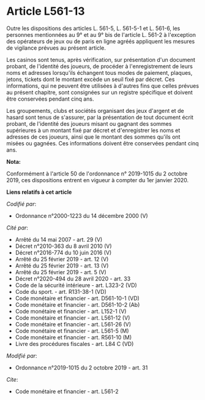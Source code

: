 # Article L561-13

Outre les dispositions des articles L. 561-5, L. 561-5-1 et L. 561-6, les personnes mentionnées au 9° et au 9° bis de
l'article L. 561-2 à l'exception des opérateurs de jeux ou de paris en ligne agréés appliquent les mesures de vigilance
prévues au présent article.

Les casinos sont tenus, après vérification, sur présentation d'un document probant, de l'identité des joueurs, de procéder à
l'enregistrement de leurs noms et adresses lorsqu'ils échangent tous modes de paiement, plaques, jetons, tickets dont le
montant excède un seuil fixé par décret. Ces informations, qui ne peuvent être utilisées à d'autres fins que celles prévues
au présent chapitre, sont consignées sur un registre spécifique et doivent être conservées pendant cinq ans.

Les groupements, clubs et sociétés organisant des jeux d'argent et de hasard sont tenus de s'assurer, par la présentation de
tout document écrit probant, de l'identité des joueurs misant ou gagnant des sommes supérieures à un montant fixé par décret
et d'enregistrer les noms et adresses de ces joueurs, ainsi que le montant des sommes qu'ils ont misées ou gagnées. Ces
informations doivent être conservées pendant cinq ans.

**Nota:**

Conformément à l'article 50 de l'ordonnance n° 2019-1015 du 2 octobre 2019, ces dispositions entrent en vigueur à compter du
1er janvier 2020.

**Liens relatifs à cet article**

_Codifié par_:

  - Ordonnance n°2000-1223 du 14 décembre 2000 (V)

_Cité par_:

  - Arrêté du 14 mai 2007 - art. 29 (V)
  - Décret n°2010-363 du 8 avril 2010 (V)
  - Décret n°2016-774 du 10 juin 2016 (V)
  - Arrêté du 25 février 2019 - art. 12 (V)
  - Arrêté du 25 février 2019 - art. 13 (V)
  - Arrêté du 25 février 2019 - art. 5 (V)
  - Décret n°2020-494 du 28 avril 2020 - art. 33
  - Code de la sécurité intérieure - art. L323-2 (VD)
  - Code du sport. - art. R131-38-1 (VD)
  - Code monétaire et financier - art. D561-10-1 (VD)
  - Code monétaire et financier - art. D561-10-2 (Ab)
  - Code monétaire et financier - art. L152-1 (V)
  - Code monétaire et financier - art. L561-12 (V)
  - Code monétaire et financier - art. L561-26 (V)
  - Code monétaire et financier - art. L561-5 (M)
  - Code monétaire et financier - art. R561-10 (M)
  - Livre des procédures fiscales - art. L84 C (VD)

_Modifié par_:

  - Ordonnance n°2019-1015 du 2 octobre 2019 - art. 31

_Cite_:

  - Code monétaire et financier - art. L561-2
